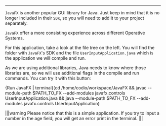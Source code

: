 ----

`JavaFX` is another popular GUI library for Java. Just keep in mind that it is no longer included in their `SDK`, so you will need to add it to your project separately. 

`JavaFX` offer a more consisting experience across different Operative Systems.

For this application, take a look at the file tree on the left. You will find the folder with `JavaFX`'s SDK and the file `UserInputApplication.java` which is the application we will compile and run. 

As we are using additional libraries, Java needs to know where those libraries are, so we will use additional flags in the compile and run commands. You can try it with this button:

{Run JavaFX | terminal}(cd /home/codio/workspace/JavaFX && javac --module-path $PATH_TO_FX --add-modules javafx.controls UserInputApplication.java && java --module-path $PATH_TO_FX --add-modules javafx.controls UserInputApplication)


|||warning
Please notice that this is a simple application. If you try to input a number in the age field, you will get an error print in the terminal.
|||